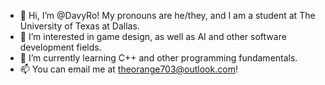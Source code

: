 - 👋 Hi, I’m @DavyRo! My pronouns are he/they, and I am a student at The University of Texas at Dallas.
- 👀 I’m interested in game design, as well as AI and other software development fields.
- 🌱 I’m currently learning C++ and other programming fundamentals.
- 📫 You can email me at theorange703@outlook.com!

<!---
DavyRo/DavyRo is a ✨ special ✨ repository because its `README.md` (this file) appears on your GitHub profile.
You can click the Preview link to take a look at your changes.
--->
